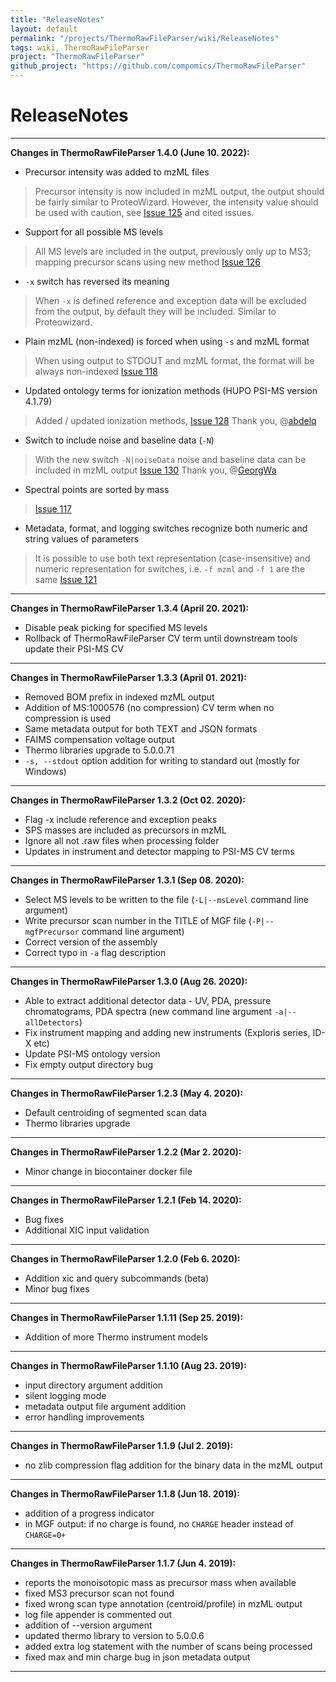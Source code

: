 ```yaml
---
title: "ReleaseNotes"
layout: default
permalink: "/projects/ThermoRawFileParser/wiki/ReleaseNotes"
tags: wiki, ThermoRawFileParser
project: "ThermoRawFileParser"
github_project: "https://github.com/compomics/ThermoRawFileParser"
---
```


# ReleaseNotes

---

**Changes in ThermoRawFileParser 1.4.0 (June 10. 2022):**

* Precursor intensity was added to mzML files
> Precursor intensity is now included in mzML output, the output should be fairly similar to ProteoWizard. However, the intensity value should be used with caution, see [Issue 125](/projects/ThermoRawFileParser/issues/125) and cited issues.
* Support for all possible MS levels
> All MS levels are included in the output, previously only up to MS3; mapping precursor scans using new method [Issue 126](/projects/ThermoRawFileParser/issues/126)
* `-x` switch has reversed its meaning
> When `-x` is defined reference and exception data will be excluded from the output, by default they will be included. Similar to Proteowizard.
* Plain mzML (non-indexed) is forced when using `-s` and mzML format
> When using output to STDOUT and mzML format, the format will be always non-indexed [Issue 118](/projects/ThermoRawFileParser/issues/118)
* Updated ontology terms for ionization methods (HUPO PSI-MS version 4.1.79)
> Added / updated ionization methods, [Issue 128](/projects/ThermoRawFileParser/issues/128) Thank you, @[abdelq](https://github.com/abdelq)
* Switch to include noise and baseline data (`-N`)
> With the new switch `-N|noiseData` noise and baseline data can be included in mzML output [Issue 130](/projects/ThermoRawFileParser/issues/130) Thank you, @[GeorgWa](https://github.com/GeorgWa)
* Spectral points are sorted by mass
> [Issue 117](/projects/ThermoRawFileParser/issues/117)
* Metadata, format, and logging switches recognize both numeric and string values of parameters
> It is possible to use both text representation (case-insensitive) and numeric representation for switches, i.e. `-f mzml` and `-f 1` are the same [Issue 121](/projects/ThermoRawFileParser/issues/121)

---

**Changes in ThermoRawFileParser 1.3.4 (April 20. 2021):**

* Disable peak picking for specified MS levels
* Rollback of ThermoRawFileParser CV term until downstream tools update their PSI-MS CV

---

**Changes in ThermoRawFileParser 1.3.3 (April 01. 2021):**

* Removed BOM prefix in indexed mzML output
* Addition of MS:1000576 (no compression) CV term when no compression is used
* Same metadata output for both TEXT and JSON formats
* FAIMS compensation voltage output
* Thermo libraries upgrade to 5.0.0.71
* `-s, --stdout` option addition for writing to standard out (mostly for Windows)

---

**Changes in ThermoRawFileParser 1.3.2 (Oct 02. 2020):**

* Flag -x include reference and exception peaks
* SPS masses are included as precursors in mzML
* Ignore all not .raw files when processing folder
* Updates in instrument and detector mapping to PSI-MS CV terms

---

**Changes in ThermoRawFileParser 1.3.1 (Sep 08. 2020):**

* Select MS levels to be written to the file (`-L|--msLevel` command line argument)
* Write precursor scan number in the TITLE of MGF file (`-P|--mgfPrecursor` command line argument)
* Correct version of the assembly
* Correct typo in `-a` flag description

---

**Changes in ThermoRawFileParser 1.3.0 (Aug 26. 2020):**

* Able to extract additional detector data - UV, PDA, pressure chromatograms, PDA spectra (new command line argument `-a|--allDetectors`)
* Fix instrument mapping and adding new instruments (Exploris series, ID-X etc)
* Update PSI-MS ontology version
* Fix empty output directory bug

---

**Changes in ThermoRawFileParser 1.2.3 (May 4. 2020):**

* Default centroiding of segmented scan data
* Thermo libraries upgrade
---

**Changes in ThermoRawFileParser 1.2.2 (Mar 2. 2020):**

* Minor change in biocontainer docker file
---

**Changes in ThermoRawFileParser 1.2.1 (Feb 14. 2020):**

* Bug fixes
* Additional XIC input validation
---

**Changes in ThermoRawFileParser 1.2.0 (Feb 6. 2020):**

* Addition xic and query subcommands (beta)
* Minor bug fixes
---

**Changes in ThermoRawFileParser 1.1.11 (Sep 25. 2019):**

* Addition of more Thermo instrument models
---

**Changes in ThermoRawFileParser 1.1.10 (Aug 23. 2019):**

* input directory argument addition
* silent logging mode
* metadata output file argument addition
* error handling improvements
---

**Changes in ThermoRawFileParser 1.1.9 (Jul 2. 2019):**

* no zlib compression flag addition for the binary data in the mzML output
---

**Changes in ThermoRawFileParser 1.1.8 (Jun 18. 2019):**

* addition of a progress indicator
* in MGF output: if no charge is found, no `CHARGE` header instead of `CHARGE=0+`

---

**Changes in ThermoRawFileParser 1.1.7 (Jun 4. 2019):**

* reports the monoisotopic mass as precursor mass when available
* fixed MS3 precursor scan not found
* fixed wrong scan type annotation (centroid/profile) in mzML output
* log file appender is commented out
* addition of --version argument
* updated thermo library to version to 5.0.0.6
* added extra log statement with the number of scans being processed
* fixed max and min charge bug in json metadata output

----